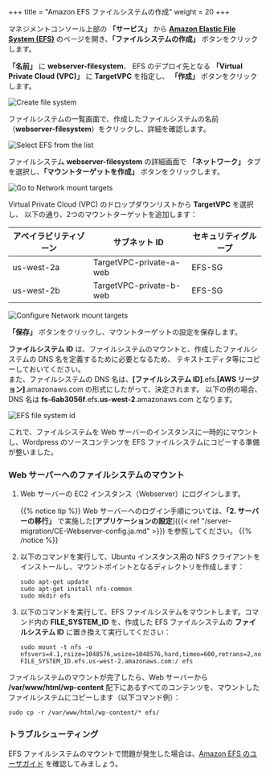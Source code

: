+++
title = "Amazon EFS ファイルシステムの作成"
weight = 20
+++

マネジメントコンソール上部の **「サービス」** から **<a href="https://console.aws.amazon.com/efs/home?region=us-west-2" target="_blank" rel="noopener noreferrer">Amazon Elastic File System (EFS)</a>** のページを開き、**「ファイルシステムの作成」** ボタンをクリックします。

**「名前」** に **webserver-filesystem**、 EFS のデプロイ先となる **「Virtual Private Cloud (VPC)」** に **TargetVPC** を指定し、
**「作成」** ボタンをクリックします。

![Create file system](/ecs/create-efs-name.ja.png)

ファイルシステムの一覧画面で、作成したファイルシステムの名前（**webserver-filesystem**）をクリックし、詳細を確認します。

![Select EFS from the list](/ecs/create-efs-select.ja.png)

ファイルシステム **webserver-filesystem** の詳細画面で **「ネットワーク」** タブを選択し、**「マウントターゲットを作成」** ボタンをクリックします。

![Go to Network mount targets](/ecs/create-efs-mount-target.ja.png)

Virtual Private Cloud (VPC) のドロップダウンリストから **TargetVPC** を選択し、
以下の通り、2つのマウントターゲットを追加します：

| アベイラビリティゾーン    | サブネット ID               | セキュリティグループ     |
| --------------------- | -------------------------- |----------------------|
| us-west-2a            | TargetVPC-private-a-web    | EFS-SG               |
| us-west-2b            | TargetVPC-private-b-web    | EFS-SG               |

![Configure Network mount targets](/ecs/create-efs-configure-mount-targets.ja.png)

**「保存」** ボタンをクリックし、マウントターゲットの設定を保存します。

**ファイルシステム ID** は、ファイルシステムのマウントと、作成したファイルシステムの DNS 名を定義するために必要となるため、
テキストエディタ等にコピーしておいてください。  
また、ファイルシステムの DNS 名は、**[ファイルシステム ID]**.efs.**[AWS リージョン]**.amazonaws.com の形式にしたがって、決定されます。
以下の例の場合、DNS 名は **fs-6ab3056f**.efs.**us-west-2**.amazonaws.com となります。

![EFS file system id](/ecs/create-efs-file-system-id.ja.png)

これで、ファイルシステムを Web サーバーのインスタンスに一時的にマウントし、Wordpress のソースコンテンツを EFS ファイルシステムにコピーする準備が整いました。

### Web サーバーへのファイルシステムのマウント

1. Web サーバーの EC2 インスタンス（Webserver）にログインします。

   {{% notice tip %}}
Web サーバーへのログイン手順については、**「2. サーバーの移行」** で実施した[**アプリケーションの設定**]({{< ref "/server-migration/CE-Webserver-config.ja.md" >}}) を参照してください。
{{% /notice %}}

2. 以下のコマンドを実行して、Ubuntu インスタンス用の NFS クライアントをインストールし、マウントポイントとなるディレクトリを作成します：
   ```
   sudo apt-get update
   sudo apt-get install nfs-common
   sudo mkdir efs
   ```

3. 以下のコマンドを実行して、EFS ファイルシステムをマウントします。コマンド内の **FILE_SYSTEM_ID** を、作成した EFS ファイルシステムの **ファイルシステム ID** に置き換えて実行してください：
   ```
   sudo mount -t nfs -o nfsvers=4.1,rsize=1048576,wsize=1048576,hard,timeo=600,retrans=2,noresvport FILE_SYSTEM_ID.efs.us-west-2.amazonaws.com:/ efs
   ```

ファイルシステムのマウントが完了したら、Web サーバーから **/var/www/html/wp-content** 配下にあるすべてのコンテンツを、マウントしたファイルシステムにコピーします（以下コマンド例）：
```
sudo cp -r /var/www/html/wp-content/* efs/
```

### トラブルシューティング

EFS ファイルシステムのマウントで問題が発生した場合は、[Amazon EFS のユーザガイド](https://docs.aws.amazon.com/ja_jp/efs/latest/ug/mounting-fs-mount-cmd-dns-name.html) を確認してみましょう。
